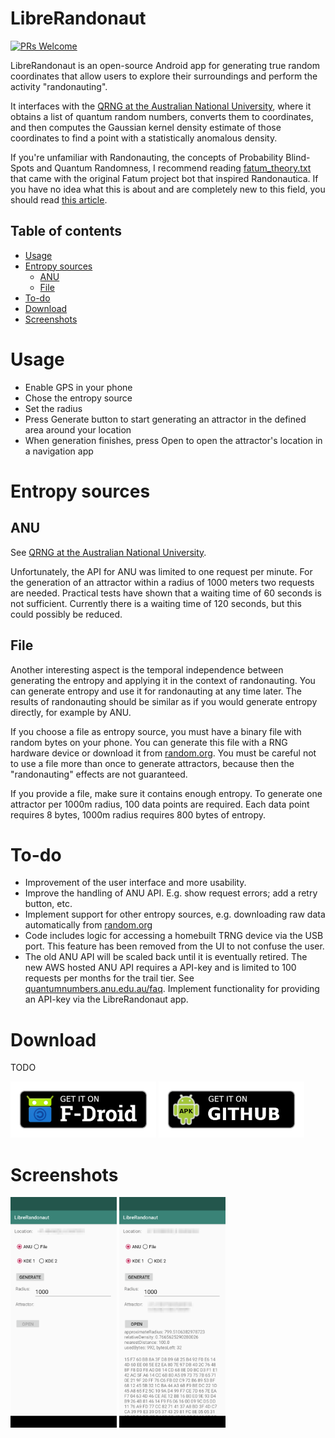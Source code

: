 # LibreRandonaut
[![PRs Welcome](https://img.shields.io/badge/PRs-welcome-brightgreen.svg?style=flat-square)](http://makeapullrequest.com)

LibreRandonaut is an open-source Android app for generating true random coordinates that allow users to explore their surroundings and perform the activity "randonauting". 

It interfaces with the [QRNG at the Australian National University](https://qrng.anu.edu.au/), where it obtains a list of quantum random numbers, converts them to coordinates, and then computes the Gaussian kernel density estimate of those coordinates to find a point with a statistically anomalous density.

If you're unfamiliar with Randonauting, the concepts of Probability Blind-Spots and Quantum Randomness, I recommend reading [fatum_theory.txt](https://github.com/anonyhoney/fatum-en/blob/master/docs/fatum_theory.txt) that came with the original Fatum project bot that inspired Randonautica. If you have no idea what this is about and are completely new to this field, you should read [this article](https://medium.com/swlh/randonauts-how-a-random-number-generator-can-set-you-free-dfc2a2413e15).

## Table of contents
* [Usage](#usage)
* [Entropy sources](#entropy-sources)
	* [ANU](#anu)
	* [File](#file)
* [To-do](#to-do)
* [Download](#download)
* [Screenshots](#screenshots)


# Usage
- Enable GPS in your phone
- Chose the entropy source
- Set the radius
- Press Generate button to start generating an attractor in the defined area around your location
- When generation finishes, press Open to open the attractor's location in a navigation app

# Entropy sources
## ANU
See [QRNG at the Australian National University](https://qrng.anu.edu.au/). 

Unfortunately, the API for ANU was limited to one request per minute. For the generation of an attractor within a radius of 1000 meters two requests are needed. Practical tests have shown that a waiting time of 60 seconds is not sufficient. Currently there is a waiting time of 120 seconds, but this could possibly be reduced.

## File
Another interesting aspect is the temporal independence between generating the entropy and applying it in the context of randonauting. You can generate entropy and use it for randonauting at any time later. The results of randonauting should be similar as if you would generate entropy directly, for example by ANU.

If you choose a file as entropy source, you must have a binary file with random bytes on your phone. You can generate this file with a RNG hardware device or download it from [random.org](https://www.random.org/bytes/). You must be careful not to use a file more than once to generate attractors, because then the "randonauting" effects are not guaranteed.

If you provide a file, make sure it contains enough entropy. To generate one attractor per 1000m radius, 100 data points are required. Each data point requires 8 bytes, 1000m radius requires 800 bytes of entropy.

# To-do
- Improvement of the user interface and more usability.
- Improve the handling of ANU API. E.g. show request errors; add a retry button, etc.
- Implement support for other entropy sources, e.g. downloading raw data automatically from [random.org](https://www.random.org/bytes/)
- Code includes logic for accessing a homebuilt TRNG device via the USB port. This feature has been removed from the UI to not confuse the user.
- The old ANU API will be scaled back until it is eventually retired. The new AWS hosted ANU API requires a API-key and is limited to 100 requests per months for the trail tier. See [quantumnumbers.anu.edu.au/faq](https://quantumnumbers.anu.edu.au/faq). Implement functionality for providing an API-key via the LibreRandonaut app.

# Download

TODO

[<img src="img/fdroid.png" alt="Get it on F-Droid" height="90">](https://f-droid.org/packages/librerandonaut/)
[<img src="img/apk.png" alt="Get it on GitHub" height="90">](https://github.com/librerandonaut/librerandonaut/releases)

# Screenshots

<img src="metadata/en-US/images/phoneScreenshots/1.png" width="170"> <img src="metadata/en-US/images/phoneScreenshots/2.png" width="170">

